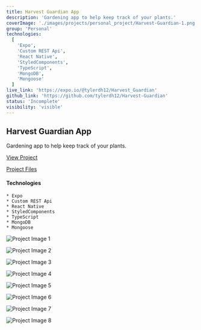 ```yaml
---
title: Harvest Guardian App
description: 'Gardening app to help keep track of your plants.'
coverImage: './images/projects/personal_project/Harvest-Guardian-1.png'
group: 'Personal'
technologies:
  [
    'Expo',
    'Custom REST Api',
    'React Native',
    'StyledComponents',
    'TypeScript',
    'MongoDB',
    'Mongoose'
  ]
live_link: 'https://expo.io/@tylerdh12/Harvest_Guardian'
github_link: 'https://github.com/tylerdh12/Harvest-Guardian'
status: 'Incomplete'
visibility: 'visible'
---
```


## Harvest Guardian App

Gardening app to help keep track of your plants.

[View Project](https://expo.io/@tylerdh12/Harvest_Guardian)

[Project Files](https://github.com/tylerdh12/Harvest-Guardian)

#### Technologies

    * Expo
    * Custom REST Api
    * React Native
    * StyledComponents
    * TypeScript
    * MongoDB
    * Mongoose

![Project Image 1](../images/projects/personal_project/Harvest-Guardian-1.png)

![Project Image 2](../images/projects/personal_project/Harvest-Guardian-2.png)

![Project Image 3](../images/projects/personal_project/Harvest-Guardian-3.png)

![Project Image 4](../images/projects/personal_project/Harvest-Guardian-4.png)

![Project Image 5](../images/projects/personal_project/Harvest-Guardian-5.png)

![Project Image 6](../images/projects/personal_project/Harvest-Guardian-6.png)

![Project Image 7](../images/projects/personal_project/Harvest-Guardian-7.png)

![Project Image 8](../images/projects/personal_project/Harvest-Guardian-8.png)
